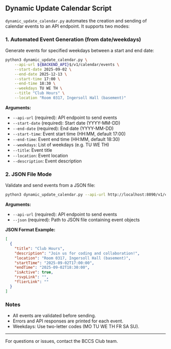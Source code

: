 ## Dynamic Update Calendar Script

`dynamic_update_calendar.py` automates the creation and sending of calendar events to an API endpoint. It supports two modes:

### 1. Automated Event Generation (from date/weekdays)

Generate events for specified weekdays between a start and end date:

```sh
python3 dynamic_update_calendar.py \
	--api-url ${BACKEND_API}$/v1/calendar/events \
	--start-date 2025-09-02 \
	--end-date 2025-12-13 \
	--start-time 17:00 \
	--end-time 18:30 \
	--weekdays TU WE TH \
	--title "Club Hours" \
	--location "Room 0317, Ingersoll Hall (basement)"
```

**Arguments:**

- `--api-url` (required): API endpoint to send events
- `--start-date` (required): Start date (YYYY-MM-DD)
- `--end-date` (required): End date (YYYY-MM-DD)
- `--start-time`: Event start time (HH:MM, default 17:00)
- `--end-time`: Event end time (HH:MM, default 18:30)
- `--weekdays`: List of weekdays (e.g. TU WE TH)
- `--title`: Event title
- `--location`: Event location
- `--description`: Event description

### 2. JSON File Mode

Validate and send events from a JSON file:

```sh
python3 dynamic_update_calendar.py --api-url http://localhost:8090/v1/calendar/events --json events.json
```

**Arguments:**

- `--api-url` (required): API endpoint to send events
- `--json` (required): Path to JSON file containing event objects

**JSON Format Example:**

```json
[
  {
    "title": "Club Hours",
    "description": "Join us for coding and collaboration!",
    "location": "Room 0317, Ingersoll Hall (basement)",
    "startTime": "2025-09-02T17:00:00",
    "endTime": "2025-09-02T18:30:00",
    "isActive": true,
    "rsvpLink": "",
    "flierLink": ""
  }
]
```

### Notes

- All events are validated before sending.
- Errors and API responses are printed for each event.
- Weekdays: Use two-letter codes (MO TU WE TH FR SA SU).

---

For questions or issues, contact the BCCS Club team.
